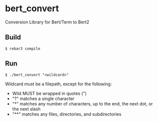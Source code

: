 bert_convert
=====

Conversion Library for Bert/Term to Bert2

Build
-----

    $ rebar3 compile
    
    
Run
---

    $ ./bert_convert "<wildcard>"

Wildcard must be a filepath, except for the following:
- Wild MUST be wrapped in quotes (\")
- "?" matches a single character
- "\*" matches any number of characters, up to the end, the next dot, or the next slash
- "\*\*" matches any files, directories, and subdirectories

